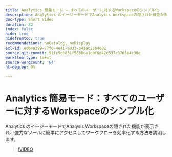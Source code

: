 ```yaml
---
title: Analytics 簡易モード – すべてのユーザーに対するWorkspaceのシンプル化
description: Analytics のイージーモードでAnalysis Workspaceの隠された機能が表示され、強力なツールに簡単にアクセスしてワークフローを効率化する方法を説明します。
doc-type: Short Video
duration: 82
index: false
hide: true
hidefromtoc: true
recommendations: noCatalog, noDisplay
exl-id: e004a399-77f0-4e41-a033-b41ac23b4602
source-git-commit: 91fc9e0831f5538ea1d0f6d42c537c3705b4c30e
workflow-type: tm+mt
source-wordcount: '64'
ht-degree: 0%

---
```


# Analytics 簡易モード：すべてのユーザーに対するWorkspaceのシンプル化

Analytics のイージーモードでAnalysis Workspaceの隠された機能が表示され、強力なツールに簡単にアクセスしてワークフローを効率化する方法を説明します。

<!-- 62_S102_3442449_82_analytics-easy-mode-simplifying-workspace-for-all-users -->
>[!VIDEO](https://video.tv.adobe.com/v/3458343/?learn=on&enablevpops=true)
